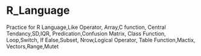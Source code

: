 # R_Language
Practice for R Language,Like Operator,
Array,C function,
Central Tendancy,SD,IQR,
Predication,Confusion Matrix,
Class Function,
Loop,Switch,
If Ealse,Subset,
Nrow,Logical Operator,
Table Function,Mactix,
Vectors,Range,Mutet
